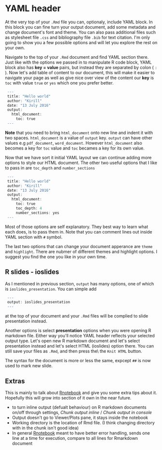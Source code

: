 # YAML header

At the very top of your `.Rmd` file you can, optionaly, include YAML block. In this block you can fine turn your output document, add some metadata and change document's font and theme. You can also pass additional files such as stylesheet file `.css` and bibliography file `.bib` for text citation. I'm only going to show you a few possible options and will let you explore the rest on your own.

Navigate to the top of your `.Rmd` document and find YAML section there. Just like with the options we passed in to manipulate R code block, YAML block also has **key = value** pairs, but instead they are separated by colon ( `:` ). Now let's add table of content to our document, this will make it easier to navigate your page as well as give nice over view of the content our **key** is `toc` with value `true` or `yes` which one you prefer better.

```r
 ---
 title: "Hello world"
 author: "Kirill"
 date: "13 July 2016"
 output:
   html_document:
     toc: true
 ---
```

**Note** that you need to bring `html_document` onto new line and indent it with two spaces. `html_document` is a value of `output` key. `output` can have other values e.g `pdf_document`, `word_document`. However `html_document` also becomes a key for `toc` value and `toc` becames a key for its own value.

Now that we have sort it initial YAML layout we can continue adding more options to style our HTML document. The other two useful options that I like to pass in are `toc_depth` and `number_sections`

```r
 ---
 title: "Hello world"
 author: "Kirill"
 date: "13 July 2016"
 output:
   html_document:
     toc: true
     toc_depth: 4
     number_sections: yes
 ---
```

Most of those options are self explanatory. They best way to learn what each does, is to pass them in. Note that you can comment lines out inside YAML section with `#` symbol.

The last two options that can change your document apperance are `theme` and `highlight`. There are nubmer of different themes and highlight options. I suggest you find the one you like in your own time.

## R slides - ioslides

As I mentioned in previous section, `output` has many options, one of which is `ioslides_presentation`. You can simple add

```r
 ---
 output: ioslides_presentation
 ---
```

at the top of your document and your `.Rmd` files will be complied to slide presentation instead.

Another options is select **presentation** options when you were opening R markdown file. Either way you'll notice YAML header reflects your selected output type.
Let's open new R markdown document and let's select presentation instead and let's select HTML (ioslides) option there. You can still save your files as `.Rmd`, and then press the\ the `Knit HTML` button.

The syntax for the document is more or less the same, expcept `##` is now used to mark new slide.

## Extras

This is mainly to talk about [Rnotebook](https://rmarkdown.rstudio.com/r_notebooks.html) and give you some extra tips about it. Hopefully this will grow into section of it own in the near future.

- to turn inline output (defualt behaviour) on R markdown documents on/off through settings, _Chunk output inline_ / _Chunk output in console_
- Output doesn't go to Viewer/Plots pane, it stays inside the notebook
- Working directory is the location of Rmd file. (I think changing directory with in the chunk isn't good idea)
- In general [Rnotebook](https://rmarkdown.rstudio.com/r_notebooks.html) meant to have better error handling, sends one line at a time for execution, compare to all lines for Rmarkdown document
